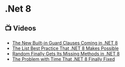 # .Net 8
## 📺 Videos
- [The New Built-in Guard Clauses Coming in .NET 8](https://www.youtube.com/watch?v=Ij0fu-fNLJM)
- [The List Best Practice That .NET 8 Makes Possible](https://www.youtube.com/watch?v=xIA3t2Je3uQ)
- [Random Finally Gets Its Missing Methods in .NET 8](https://www.youtube.com/watch?v=zCF-CUuVzGI)
- [The Problem with Time That .NET 8 Finally Fixed](https://www.youtube.com/watch?v=xa6YusjCFF0)